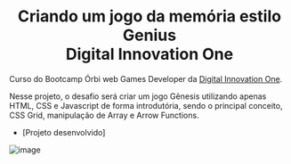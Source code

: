 <!--About session-->
<h1 align="center">Criando um jogo da memória estilo Genius<br>Digital Innovation One</h1>

Curso do Bootcamp Órbi web Games Developer da [Digital Innovation One](https://digitalinnovation.one/).

Nesse projeto, o desafio será criar um jogo Gênesis utilizando apenas HTML, CSS e Javascript de forma introdutória, sendo o principal conceito, CSS Grid, manipulação de Array e Arrow Functions.
- [Projeto desenvolvido]

![image](https://user-images.githubusercontent.com/78986028/163001646-bf2f338a-9ec9-4a24-80fb-fb41354b9db6.png)
